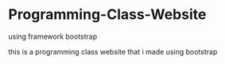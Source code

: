 # Programming-Class-Website
using framework bootstrap

this is a programming class website that i made using bootstrap
